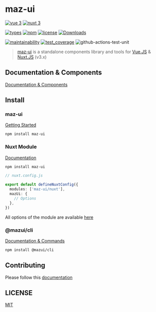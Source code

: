 # maz-ui

[![vue 3](https://img.shields.io/badge/vue-3-42b983.svg)](https://vuejs.org)
[![nuxt 3](https://img.shields.io/badge/nuxt-3-42b983.svg)](https://v3.nuxtjs.org/)

[![types](https://badgen.net/npm/types/maz-ui)](https://www.npmjs.com/package/maz-ui)
[![npm](https://img.shields.io/npm/v/maz-ui/latest.svg)](https://www.npmjs.com/package/maz-ui)
[![license](https://badgen.net/npm/license/lodash)](https://www.npmjs.com/package/maz-ui)
[![Downloads](https://badgen.net/npm/dm/maz-ui)](https://npm-stat.com/charts.html?package=maz-ui)

<!-- [![bundlephobia_tree](https://badgen.net/bundlephobia/tree-shaking/maz-ui)](https://bundlephobia.com/package/maz-ui)
[![bundlephobia_zip](https://badgen.net/bundlephobia/min/maz-ui)](https://bundlephobia.com/package/maz-ui)
[![bundlephobia_zip](https://badgen.net/bundlephobia/minzip/maz-ui)](https://bundlephobia.com/package/maz-ui)
[![bundlephobia_deps](https://badgen.net/bundlephobia/dependency-count/maz-ui)](https://bundlephobia.com/package/maz-ui) -->

[![maintainability](https://api.codeclimate.com/v1/badges/6b27047dcf150ccddfac/maintainability)](https://codeclimate.com/github/LouisMazel/maz-ui/maintainability)
[![test_coverage](https://api.codeclimate.com/v1/badges/6b27047dcf150ccddfac/test_coverage)](https://codeclimate.com/github/LouisMazel/maz-ui/test_coverage)
![github-actions-test-unit](https://github.com/LouisMazel/maz-ui/actions/workflows/lib-test-unit.yml/badge.svg)

> [maz-ui](https://maz-ui.com/) is a standalone components library and tools for [Vue.JS](https://vuejs.org) & [Nuxt.JS](https://nuxtjs.org/) (v3.x)

## Documentation & Components

[Documentation & Components](https://maz-ui.com/)

## Install

### maz-ui

[Getting Started](https://maz-ui.com/guide/getting-started)

```bash
npm install maz-ui
```

### Nuxt Module

[Documentation](https://maz-ui.com/guide/nuxt)

```bash
npm install maz-ui
```

```ts
// nuxt.config.js

export default defineNuxtConfig({
  modules: ['maz-ui/nuxt'],
  mazUi: {
    // Options
  },
})
```

All options of the module are available [here](https://maz-ui.com/guide/nuxt)

### @mazui/cli

[Documentation & Commands](https://maz-ui.com/guide/cli)

```bash
npm install @mazui/cli
```

## Contributing

Please follow this [documentation](./CONTRIBUTING.md)

## LICENSE

[MIT](LICENSE)
